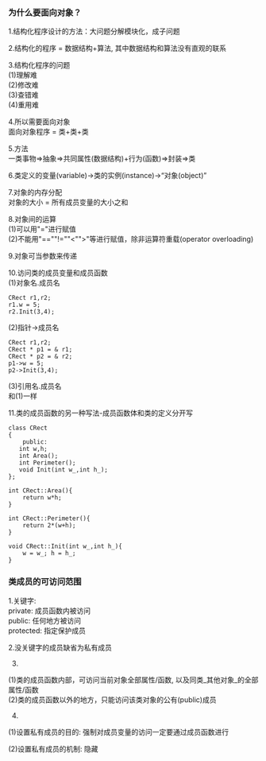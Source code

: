 ### 为什么要面向对象？

1.结构化程序设计的方法：大问题分解模块化，成子问题

2.结构化的程序 = 数据结构+算法, 其中数据结构和算法没有直观的联系

3.结构化程序的问题  
\(1\)理解难  
\(2\)修改难  
\(3\)查错难  
\(4\)重用难

4.所以需要面向对象  
面向对象程序 = 类+类+类

5.方法  
一类事物=&gt;抽象=&gt;共同属性\(数据结构\)+行为\(函数\)=&gt;封装=&gt;类

6.类定义的变量\(variable\)-&gt;类的实例\(instance\)-&gt;“对象\(object\)”

7.对象的内存分配  
对象的大小 = 所有成员变量的大小之和

8.对象间的运算  
\(1\)可以用"="进行赋值  
\(2\)不能用"==""!=""&lt;""&gt;"等进行赋值，除非运算符重载\(operator overloading\)

9.对象可当参数来传递

10.访问类的成员变量和成员函数  
\(1\)对象名.成员名

```
CRect r1,r2;
r1.w = 5;
r2.Init(3,4);
```

\(2\)指针-&gt;成员名

```
CRect r1,r2;
CRect * p1 = & r1;
CRect * p2 = & r2;
p1->w = 5;
p2->Init(3,4);
```

\(3\)引用名.成员名  
和\(1\)一样

11.类的成员函数的另一种写法-成员函数体和类的定义分开写

```
class CRect
{
    public:  
   int w,h;  
   int Area();  
   int Perimeter();  
   void Init(int w_,int h_);  
};  

int CRect::Area(){  
    return w*h;  
}  

int CRect::Perimeter(){  
    return 2*(w+h);  
}  

void CRect::Init(int w_,int h_){  
    w = w_; h = h_;  
}  
```

### 类成员的可访问范围

1.关键字:  
private: 成员函数内被访问  
public: 任何地方被访问  
protected: 指定保护成员

2.没关键字的成员缺省为私有成员

3.

\(1\)类的成员函数内部，可访问当前对象全部属性/函数, 以及同类_其他对象_的全部属性/函数  
\(2\)类的成员函数以外的地方，只能访问该类对象的公有\(public\)成员

4.

\(1\)设置私有成员的目的: 强制对成员变量的访问一定要通过成员函数进行

\(2\)设置私有成员的机制: 隐藏




